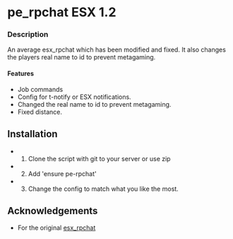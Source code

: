 # pe_rpchat ESX 1.2

### Description
An average esx_rpchat which has been modified and fixed. It also changes the players real name to id to prevent metagaming.

#### Features
 - Job commands
 - Config for t-notify or ESX notifications.
 - Changed the real name to id to prevent metagaming.
 - Fixed distance.

## Installation
- 1. Clone the script with git to your server or use zip
- 2. Add 'ensure pe-rpchat'
- 3. Change the config to match what you like the most.

## Acknowledgements
- For the original [esx_rpchat](https://github.com/esx-framework/esx_rpchat) 
